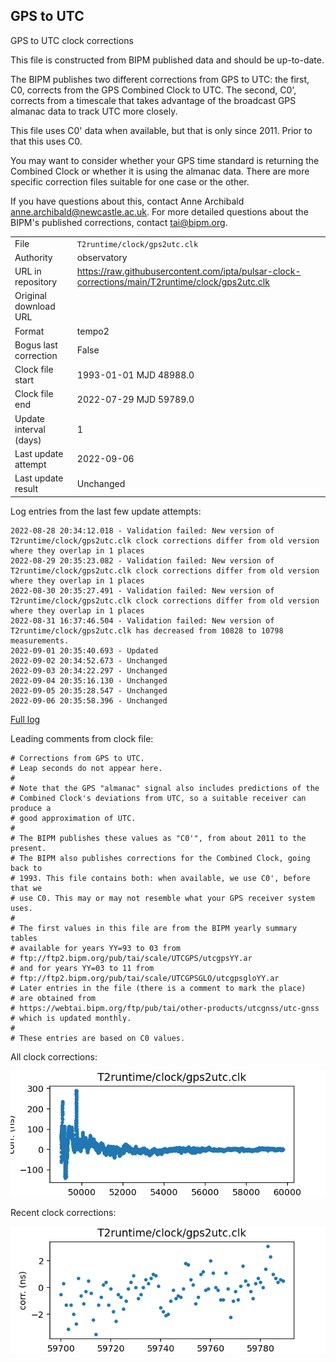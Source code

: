 
## GPS to UTC

GPS to UTC clock corrections

This file is constructed from BIPM published data and should be up-to-date.

The BIPM publishes two different corrections from GPS to UTC:
the first, C0, corrects from the GPS Combined Clock to UTC. The second,
C0', corrects from a timescale that takes advantage of the broadcast
GPS almanac data to track UTC more closely.

This file uses C0' data when available, but that is only since 2011.
Prior to that this uses C0.

You may want to consider whether your GPS time standard is returning
the Combined Clock or whether it is using the almanac data. There are
more specific correction files suitable for one case or the other.

If you have questions about this, contact Anne Archibald
<anne.archibald@newcastle.ac.uk>. For more detailed questions
about the BIPM's published corrections, contact <tai@bipm.org>.

|     |     |
|:--- |:--- |
| File | `T2runtime/clock/gps2utc.clk` |
| Authority | observatory |
| URL in repository | <https://raw.githubusercontent.com/ipta/pulsar-clock-corrections/main/T2runtime/clock/gps2utc.clk> |
| Original download URL | <None> |
| Format | tempo2 |
| Bogus last correction | False |
| Clock file start | 1993-01-01 MJD 48988.0 |
| Clock file end | 2022-07-29 MJD 59789.0 |
| Update interval (days) | 1 |
| Last update attempt | 2022-09-06 |
| Last update result | Unchanged |

Log entries from the last few update attempts:
```
2022-08-28 20:34:12.018 - Validation failed: New version of T2runtime/clock/gps2utc.clk clock corrections differ from old version where they overlap in 1 places
2022-08-29 20:35:23.082 - Validation failed: New version of T2runtime/clock/gps2utc.clk clock corrections differ from old version where they overlap in 1 places
2022-08-30 20:35:27.491 - Validation failed: New version of T2runtime/clock/gps2utc.clk clock corrections differ from old version where they overlap in 1 places
2022-08-31 16:37:46.504 - Validation failed: New version of T2runtime/clock/gps2utc.clk has decreased from 10828 to 10798 measurements.
2022-09-01 20:35:40.693 - Updated
2022-09-02 20:34:52.673 - Unchanged
2022-09-03 20:34:22.297 - Unchanged
2022-09-04 20:35:16.130 - Unchanged
2022-09-05 20:35:28.547 - Unchanged
2022-09-06 20:35:58.396 - Unchanged
```
[Full log](https://raw.githubusercontent.com/ipta/pulsar-clock-corrections/main/log/T2runtime/clock/gps2utc.clk.log)

Leading comments from clock file:

    # Corrections from GPS to UTC.
    # Leap seconds do not appear here.
    #
    # Note that the GPS "almanac" signal also includes predictions of the
    # Combined Clock's deviations from UTC, so a suitable receiver can produce a
    # good approximation of UTC.
    #
    # The BIPM publishes these values as "C0'", from about 2011 to the present.
    # The BIPM also publishes corrections for the Combined Clock, going back to
    # 1993. This file contains both: when available, we use C0', before that we
    # use C0. This may or may not resemble what your GPS receiver system uses.
    #
    # The first values in this file are from the BIPM yearly summary tables
    # available for years YY=93 to 03 from
    # ftp://ftp2.bipm.org/pub/tai/scale/UTCGPS/utcgpsYY.ar
    # and for years YY=03 to 11 from
    # ftp://ftp2.bipm.org/pub/tai/scale/UTCGPSGLO/utcgpsgloYY.ar
    # Later entries in the file (there is a comment to mark the place)
    # are obtained from
    # https://webtai.bipm.org/ftp/pub/tai/other-products/utcgnss/utc-gnss
    # which is updated monthly.
    #
    # These entries are based on C0 values.



All clock corrections:

![plot of all clock corrections](gps2utc.clk.png "All corrections")

Recent clock corrections:

![plot of recent clock corrections](gps2utc.clk.short.png "Recent corrections")

